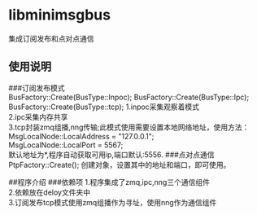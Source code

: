 # libminimsgbus
集成订阅发布和点对点通信
## 使用说明

###订阅发布模式  
    BusFactory::Create(BusType::Inpoc);
    BusFactory::Create(BusType::Ipc);
    BusFactory::Create(BusType::tcp);
1.inpoc采集观察着模式  
2.ipc采集内存共享  
3.tcp封装zmq组播,nng传输;此模式使用需要设置本地网络地址，使用方法： 
    MsgLocalNode::LocalAddress = "127.0.0.1";  
    MsgLocalNode::LocalPort = 5567;  
	默认地址为*,程序自动获取可用ip,端口默认:5556.
###点对点通信 
 PtpFactory::Create();
 创建对象，设置其中的地址和端口，即可使用。

##程序介绍
###依赖项
1.程序集成了zmq,ipc,nng三个通信组件  
2.依赖放在deloy文件夹中  
3.订阅发布tcp模式使用zmq组播作为寻址，使用nng作为通信组件

